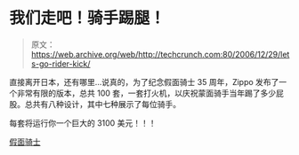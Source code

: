# 我们走吧！骑手踢腿！

> 原文：<https://web.archive.org/web/http://techcrunch.com:80/2006/12/29/lets-go-rider-kick/>

直接离开日本，还有哪里…说真的，为了纪念假面骑士 35 周年，Zippo 发布了一个非常有限的版本，总共 100 套，一套打火机，以庆祝蒙面骑手当年踢了多少屁股。总共有八种设计，其中七种展示了每位骑手。

每套将运行你一个巨大的 3100 美元！！！

[假面骑士](https://web.archive.org/web/20221004115617/http://www.chara-zippo.com/special01.html)